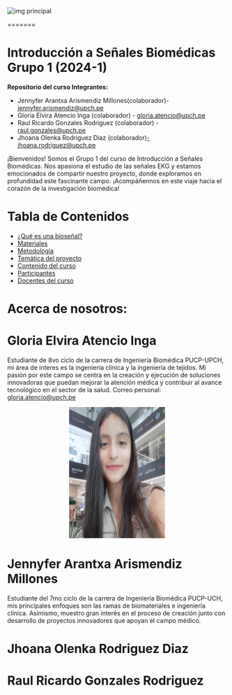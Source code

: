 <img src="https://img.freepik.com/fotos-premium/electrocardiograma-linea-latidos-pulso-traza-pulso-ecg-o-ekg-simbolo-grafico-cardio-salud-medicina_941429-23.jpg" alt="img principal" width="900" height="150"/>


=======
# Introducción a Señales Biomédicas Grupo 1 (2024-1)
**Repositorio del curso Integrantes:**

- Jennyfer Arantxa Arismendiz Millones(colaborador)- jennyfer.arismendiz@upch.pe
- Gloria Elvira Atencio Inga (colaborador) - gloria.atencio@upch.pe
- Raul Ricardo Gonzales Rodriguez (colaborador) - raul.gonzales@upch.pe
- Jhoana Olenka Rodriguez Diaz (colaborador)-jhoana.rodriguez@upch.pe

¡Bienvenidos! Somos el Grupo 1 del curso de Introducción a Señales Biomédicas. Nos apasiona el estudio de las señales EKG y estamos emocionados de compartir nuestro proyecto, 
donde exploramos en profundidad este fascinante campo. ¡Acompáñennos en este viaje hacia el corazón de la investigación biomédica! 
# **Tabla de Contenidos**

- [¿Qué es una bioseñal?](#encabezado-1)
- [Materiales](#encabezado-2)
- [Metodología](#encabezado-3)
- [Temática del proyecto](#encabezado-4)
- [Contenido del curso](#encabezado-3)
- [Participantes](#encabezado-5)
- [Docentes del curso](#encabezado-4)
  

# Acerca de nosotros:
# **Gloria Elvira Atencio Inga**
Estudiante de 8vo ciclo de la carrera de Ingeniería Biomédica PUCP-UPCH, mi área de interes es la ingenieria clínica y la ingeniería de tejidos.  Mi pasión por este campo se centra en la creación y ejecución de soluciones innovadoras que puedan mejorar la atención médica y contribuir al avance tecnológico en el sector de la salud. Correo personal: gloria.atencio@upch.pe

<p align="center">
  <img src="gloria.jpeg" alt="fotog" width="220" height="300"/>
</p>

# **Jennyfer Arantxa Arismendiz Millones**
Estudiante del 7mo ciclo de la carrera de Ingeniería Biomédica PUCP-UCH, mis principales enfoques son las ramas de biomateriales e ingeniería clínica. Asimismo, muestro gran interés en el proceso de creación junto con desarrollo de proyectos innovadores que apoyan el campo médico.

# **Jhoana Olenka Rodriguez Diaz**


# **Raul Ricardo Gonzales Rodriguez**
